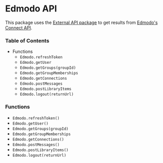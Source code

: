 # Edmodo API

This package uses the [External API package](https://atmospherejs.com/merlin/external-api) to get results from [Edmodo's Connect API](https://developers.edmodo.com/edmodo-connect/docs/).

### Table of Contents
  * Functions
    * `Edmodo.refreshToken`
    * `Edmodo.getUser`
    * `Edmodo.getGroups(groupId)`
    * `Edmodo.getGroupMemberships`
    * `Edmodo.getConnections`
    * `Edmodo.postMessages`
    * `Edmodo.postLibraryItems`
    * `Edmodo.logout(returnUrl)`

### Functions

* `Edmodo.refreshToken()`
* `Edmodo.getUser()`
* `Edmodo.getGroups(groupId)`
* `Edmodo.getGroupMemberships`
* `Edmodo.getConnections()`
* `Edmodo.postMessages()`
* `Edmodo.postLibraryItems()`
* `Edmodo.logout(returnUrl)`

